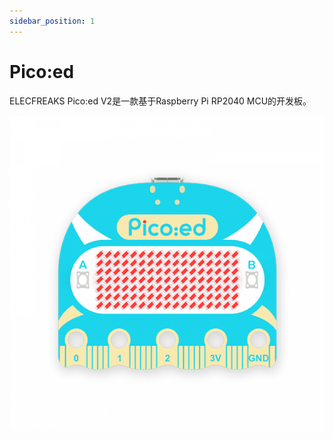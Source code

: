 ```yaml
---
sidebar_position: 1
---
```


# Pico:ed

ELECFREAKS Pico:ed V2是一款基于Raspberry Pi RP2040 MCU的开发板。

![Pico:ed](./images/picoed.png)
